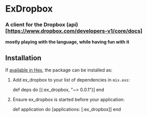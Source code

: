 ExDropbox
=========

### A client for the Dropbox (api)[https://www.dropbox.com/developers-v1/core/docs]

__mostly playing with the language, while having fun with it__

## Installation

If [available in Hex](https://hex.pm/docs/publish), the package can be installed as:

  1. Add ex_dropbox to your list of dependencies in `mix.exs`:

        def deps do
          [{:ex_dropbox, "~> 0.0.1"}]
        end

  2. Ensure ex_dropbox is started before your application:

        def application do
          [applications: [:ex_dropbox]]
        end
